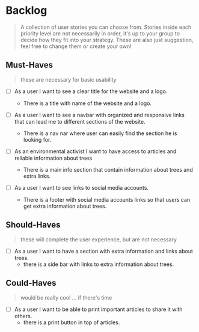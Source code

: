 # Backlog

> A collection of user stories you can choose from. Stories inside each priority
> level are not necessarily in order, it's up to your group to decide how they
> fit into your strategy. These are also just suggestion, feel free to change
> them or create your own!

## Must-Haves

> these are necessary for basic usability

- [ ] As a user I want to see a clear title for the website and a logo.

  - There is a title with name of the website and a logo.

- [ ] As a user I want to see a navbar with organized and responsive links that
      can lead me to different sections of the website.

  - There is a nav nar where user can easily find the section he is looking for.

- [ ] As an environmental activist I want to have access to articles and
      reliable information about trees

  - There is a main info section that contain information about trees and extra
    links.

- [ ] As a user I want to see links to social media accounts.

  - There is a footer with social media accounts links so that users can get
    extra information about trees.

## Should-Haves

> these will complete the user experience, but are not necessary

- [ ] As a user I want to have a section with extra information and links about
      trees.
  - there is a side bar with links to extra information about trees.

## Could-Haves

> would be really cool ... if there's time

- [ ] As a user I want to be able to print important articles to share it with
      others.
  - there is a print button in top of articles.
